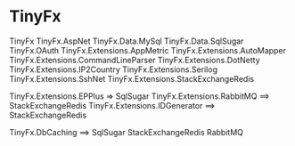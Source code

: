# TinyFx

TinyFx
TinyFx.AspNet
TinyFx.Data.MySql
TinyFx.Data.SqlSugar
TinyFx.OAuth
TinyFx.Extensions.AppMetric
TinyFx.Extensions.AutoMapper
TinyFx.Extensions.CommandLineParser
TinyFx.Extensions.DotNetty
TinyFx.Extensions.IP2Country
TinyFx.Extensions.Serilog
TinyFx.Extensions.SshNet
TinyFx.Extensions.StackExchangeRedis

TinyFx.Extensions.EPPlus => SqlSugar
TinyFx.Extensions.RabbitMQ ==> StackExchangeRedis
TinyFx.Extensions.IDGenerator ==> StackExchangeRedis

TinyFx.DbCaching ==> SqlSugar StackExchangeRedis RabbitMQ
